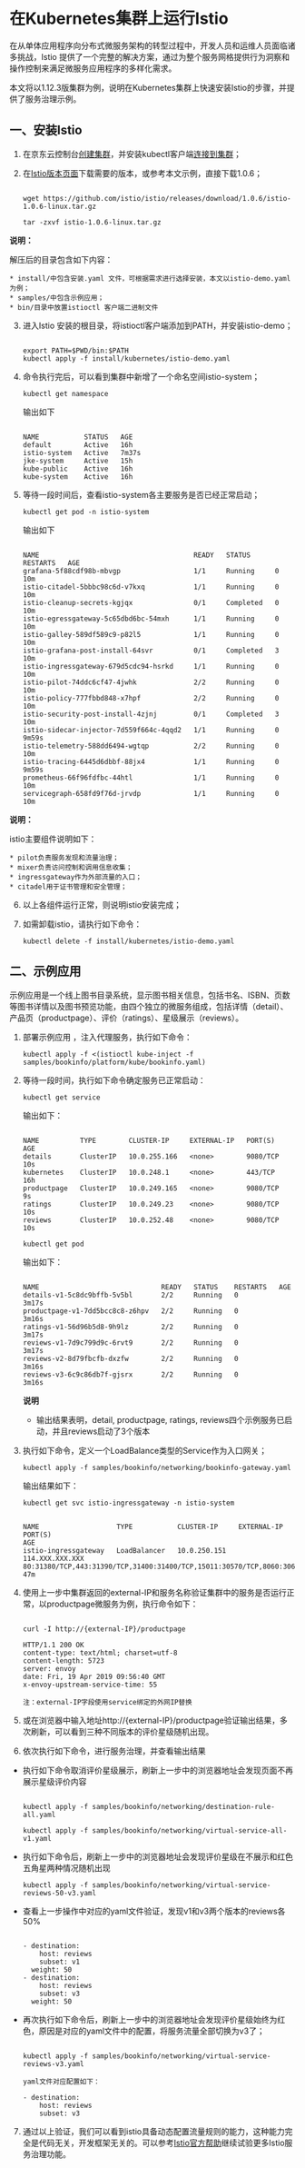 # 在Kubernetes集群上运行Istio
在从单体应用程序向分布式微服务架构的转型过程中，开发人员和运维人员面临诸多挑战，Istio 提供了一个完整的解决方案，通过为整个服务网格提供行为洞察和操作控制来满足微服务应用程序的多样化需求。

本文将以1.12.3版集群为例，说明在Kubernetes集群上快速安装Istio的步骤，并提供了服务治理示例。

## 一、安装Istio

1. 在京东云控制台[创建集群][1]，并安装kubectl客户端[连接到集群][2]；
2. 在[Istio版本页面](https://github.com/istio/istio/releases)下载需要的版本，或参考本文示例，直接下载1.0.6；

    ```
    
    wget https://github.com/istio/istio/releases/download/1.0.6/istio-1.0.6-linux.tar.gz

    tar -zxvf istio-1.0.6-linux.tar.gz
    ```

**说明：**

  解压后的目录包含如下内容：

    * install/中包含安装.yaml 文件，可根据需求进行选择安装，本文以istio-demo.yaml为例；
    * samples/中包含示例应用；
    * bin/目录中放置istioctl 客户端二进制文件
3. 进入Istio 安装的根目录，将istioctl客户端添加到PATH，并安装istio-demo；

    ```
    
    export PATH=$PWD/bin:$PATH
    kubectl apply -f install/kubernetes/istio-demo.yaml
    ```

4. 命令执行完后，可以看到集群中新增了一个命名空间istio-system；

    `
    kubectl get namespace
    `
    
    输出如下
    ```
    
    NAME           STATUS   AGE
    default        Active   16h
    istio-system   Active   7m37s
    jke-system     Active   15h
    kube-public    Active   16h
    kube-system    Active   16h
    ```    
5. 等待一段时间后，查看istio-system各主要服务是否已经正常启动；

    `
    kubectl get pod -n istio-system
    `

    输出如下

    ```
    
    NAME                                      READY   STATUS      RESTARTS   AGE
    grafana-5f88cdf98b-mbvgp                  1/1     Running     0          10m
    istio-citadel-5bbbc98c6d-v7kxq            1/1     Running     0          10m
    istio-cleanup-secrets-kgjqx               0/1     Completed   0          10m
    istio-egressgateway-5c65dbd6bc-54mxh      1/1     Running     0          10m
    istio-galley-589df589c9-p82l5             1/1     Running     0          10m
    istio-grafana-post-install-64svr          0/1     Completed   3          10m
    istio-ingressgateway-679d5cdc94-hsrkd     1/1     Running     0          10m
    istio-pilot-74ddc6cf47-4jwhk              2/2     Running     0          10m
    istio-policy-777fbbd848-x7hpf             2/2     Running     0          10m
    istio-security-post-install-4zjnj         0/1     Completed   3          10m
    istio-sidecar-injector-7d559f664c-4qqd2   1/1     Running     0          9m59s
    istio-telemetry-588dd6494-wgtqp           2/2     Running     0          10m
    istio-tracing-6445d6dbbf-88jx4            1/1     Running     0          9m59s
    prometheus-66f96fdfbc-44htl               1/1     Running     0          10m
    servicegraph-658fd9f76d-jrvdp             1/1     Running     0          10m
    ```    
**说明：**

  istio主要组件说明如下：

    * pilot负责服务发现和流量治理；
    * mixer负责访问控制和调用信息收集；
    * ingressgateway作为外部流量的入口；
    * citadel用于证书管理和安全管理；

6. 以上各组件运行正常，则说明istio安装完成；
7. 如需卸载istio，请执行如下命令：

    `
    kubectl delete -f install/kubernetes/istio-demo.yaml
    `
## 二、示例应用

示例应用是一个线上图书目录系统，显示图书相关信息，包括书名、ISBN、页数等图书详情以及图书预览功能，由四个独立的微服务组成，包括详情（detail）、产品页（productpage）、评价（ratings）、星级展示（reviews）。
1. 部署示例应用 ，注入代理服务，执行如下命令：

    `
    kubectl apply -f <(istioctl kube-inject -f samples/bookinfo/platform/kube/bookinfo.yaml)
    `
    
2. 等待一段时间，执行如下命令确定服务已正常启动：

    `
    kubectl get service
    `

    输出如下：

    ```
    
    NAME          TYPE        CLUSTER-IP     EXTERNAL-IP   PORT(S)    AGE
    details       ClusterIP   10.0.255.166   <none>        9080/TCP   10s
    kubernetes    ClusterIP   10.0.248.1     <none>        443/TCP    16h
    productpage   ClusterIP   10.0.249.165   <none>        9080/TCP   9s
    ratings       ClusterIP   10.0.249.23    <none>        9080/TCP   10s
    reviews       ClusterIP   10.0.252.48    <none>        9080/TCP   10s 

    ```

    `
    kubectl get pod
    `

    输出如下：

    ```
    
    NAME                              READY   STATUS    RESTARTS   AGE
    details-v1-5c8dc9bffb-5v5bl       2/2     Running   0          3m17s
    productpage-v1-7dd5bcc8c8-z6hpv   2/2     Running   0          3m16s
    ratings-v1-56d96b5d8-9h9lz        2/2     Running   0          3m17s
    reviews-v1-7d9c799d9c-6rvt9       2/2     Running   0          3m17s
    reviews-v2-8d79fbcfb-dxzfw        2/2     Running   0          3m16s
    reviews-v3-6c9c86db7f-gjsrx       2/2     Running   0          3m16s
    ```
    **说明**
    * 输出结果表明，detail, productpage, ratings, reviews四个示例服务已启动，并且reviews启动了3个版本

3. 执行如下命令，定义一个LoadBalance类型的Service作为入口网关；

    `
    kubectl apply -f samples/bookinfo/networking/bookinfo-gateway.yaml
    `

    输出结果如下：

    ```
    kubectl get svc istio-ingressgateway -n istio-system
    
    
    NAME                   TYPE           CLUSTER-IP     EXTERNAL-IP      PORT(S)                                                                                                                   AGE
    istio-ingressgateway   LoadBalancer   10.0.250.151   114.XXX.XXX.XXX   80:31380/TCP,443:31390/TCP,31400:31400/TCP,15011:30570/TCP,8060:30615/TCP,853:32610/TCP,15030:30259/TCP,15031:31241/TCP   47m
    ```
4. 使用上一步中集群返回的external-IP和服务名称验证集群中的服务是否运行正常，以productpage微服务为例，执行命令如下：

    ```
    
    curl -I http://{external-IP}/productpage
    
    HTTP/1.1 200 OK
    content-type: text/html; charset=utf-8
    content-length: 5723
    server: envoy
    date: Fri, 19 Apr 2019 09:56:40 GMT
    x-envoy-upstream-service-time: 55
    
   注：external-IP字段使用service绑定的外网IP替换
    ```

5. 或在浏览器中输入地址http://{external-IP}/productpage验证输出结果，多次刷新，可以看到三种不同版本的评价星级随机出现。

6. 依次执行如下命令，进行服务治理，并查看输出结果

  * 执行如下命令取消评价星级展示，刷新上一步中的浏览器地址会发现页面不再展示星级评价内容

    ```
    
    kubectl apply -f samples/bookinfo/networking/destination-rule-all.yaml

    kubectl apply -f samples/bookinfo/networking/virtual-service-all-v1.yaml
    ```

  * 执行如下命令后，刷新上一步中的浏览器地址会发现评价星级在不展示和红色五角星两种情况随机出现

    `
    kubectl apply -f samples/bookinfo/networking/virtual-service-reviews-50-v3.yaml
    `
    
  * 查看上一步操作中对应的yaml文件验证，发现v1和v3两个版本的reviews各50%

    ```
    
    - destination:
        host: reviews
        subset: v1
      weight: 50
    - destination:
        host: reviews
        subset: v3
      weight: 50
    ```
  * 再次执行如下命令后，刷新上一步中的浏览器地址会发现评价星级始终为红色，原因是对应的yaml文件中的配置，将服务流量全部切换为v3了；

    ```
    
    kubectl apply -f samples/bookinfo/networking/virtual-service-reviews-v3.yaml        

    yaml文件对应配置如下：
    
    - destination:
        host: reviews
        subset: v3
    ```

7. 通过以上验证，我们可以看到istio具备动态配置流量规则的能力，这种能力完全是代码无关，开发框架无关的。可以参考[Istio官方帮助](https://istio.io/docs/tasks/)继续试验更多Istio服务治理功能。

  [1]: https://docs.jdcloud.com/cn/jcs-for-kubernetes/create-to-cluster
  [2]: https://docs.jdcloud.com/cn/jcs-for-kubernetes/connect-to-cluster